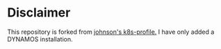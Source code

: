 # Disclaimer

This repository is forked from [johnson's k8s-profile.](https://gitlab.flux.utah.edu/johnsond/k8s-profile) I have only added a DYNAMOS installation.